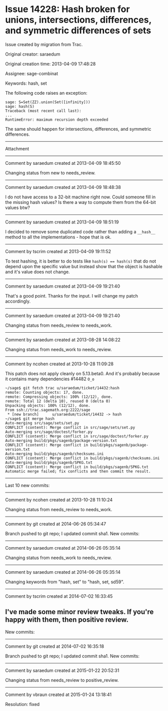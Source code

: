 # Issue 14228: Hash broken for unions, intersections, differences, and symmetric differences of sets

Issue created by migration from Trac.

Original creator: saraedum

Original creation time: 2013-04-09 17:48:28

Assignee: sage-combinat

Keywords: hash, set

The following code raises an exception:


```
sage: S=Set(ZZ).union(Set([infinity]))
sage: hash(S)
Traceback (most recent call last):
...
RuntimeError: maximum recursion depth exceeded
```


The same should happen for intersections, differences, and symmetric differences.


---

Attachment


---

Comment by saraedum created at 2013-04-09 18:45:50

Changing status from new to needs_review.


---

Comment by saraedum created at 2013-04-09 18:48:38

I do not have access to a 32-bit machine right now. Could someone fill in the missing hash values? Is there a way to compute them from the 64-bit values btw?


---

Comment by saraedum created at 2013-04-09 18:51:19

I decided to remove some duplicated code rather than adding a `__hash__` method to all the implementations - hope that is ok.


---

Comment by tscrim created at 2013-04-09 19:11:52

To test hashing, it is better to do tests like `hash(s) == hash(s)` that do not depend upon the specific value but instead show that the object is hashable and it's value does not change.


---

Comment by saraedum created at 2013-04-09 19:21:40

That's a good point. Thanks for the input. I will change my patch accordingly.


---

Comment by saraedum created at 2013-04-09 19:21:40

Changing status from needs_review to needs_work.


---

Comment by saraedum created at 2013-08-28 14:08:22

Changing status from needs_work to needs_review.


---

Comment by ncohen created at 2013-10-28 11:09:28

This patch does not apply cleanly on 5.13.beta0. And it's probably because it contains many dependencies #14482 `O_o`


```
~/sage$ git fetch trac u/saraedum/ticket/14432:hash
remote: Counting objects: 17, done.
remote: Compressing objects: 100% (12/12), done.
remote: Total 12 (delta 10), reused 0 (delta 0)
Unpacking objects: 100% (12/12), done.
From ssh://trac.sagemath.org:2222/sage
 * [new branch]      u/saraedum/ticket/14432 -> hash
~/sage$ git merge hash
Auto-merging src/sage/sets/set.py
CONFLICT (content): Merge conflict in src/sage/sets/set.py
Auto-merging src/sage/doctest/forker.py
CONFLICT (content): Merge conflict in src/sage/doctest/forker.py
Auto-merging build/pkgs/sagenb/package-version.txt
CONFLICT (content): Merge conflict in build/pkgs/sagenb/package-version.txt
Auto-merging build/pkgs/sagenb/checksums.ini
CONFLICT (content): Merge conflict in build/pkgs/sagenb/checksums.ini
Auto-merging build/pkgs/sagenb/SPKG.txt
CONFLICT (content): Merge conflict in build/pkgs/sagenb/SPKG.txt
Automatic merge failed; fix conflicts and then commit the result.
```

----
Last 10 new commits:


---

Comment by ncohen created at 2013-10-28 11:10:24

Changing status from needs_review to needs_work.


---

Comment by git created at 2014-06-26 05:34:47

Branch pushed to git repo; I updated commit sha1. New commits:


---

Comment by saraedum created at 2014-06-26 05:35:14

Changing status from needs_work to needs_review.


---

Comment by saraedum created at 2014-06-26 05:35:14

Changing keywords from "hash, set" to "hash, set, sd59".


---

Comment by tscrim created at 2014-07-02 16:33:45

I've made some minor review tweaks. If you're happy with them, then positive review.
----
New commits:


---

Comment by git created at 2014-07-02 16:35:18

Branch pushed to git repo; I updated commit sha1. New commits:


---

Comment by saraedum created at 2015-01-22 20:52:31

Changing status from needs_review to positive_review.


---

Comment by vbraun created at 2015-01-24 13:18:41

Resolution: fixed
